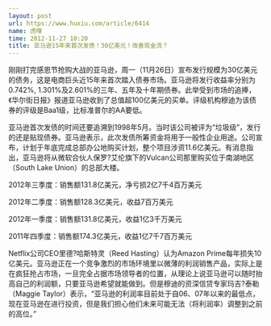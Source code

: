 ```yaml
---
layout: post
url: https://www.huxiu.com/article/6414
name: 虎嗅
time: 2012-11-27 10:20
title: 亚马逊15年来首次发债！30亿美元！改善现金流？
---
```

刚刚打完感恩节抢购大战的亚马逊，周一（11月26日）宣布发行规模为30亿美元的债务，这是电商巨头近15年来首次踏入债券市场。亚马逊将发行收益率分别为0.742%, 1.301%及2.601%的三年、五年及十年期债券。此举受到市场的追捧，《华尔街日报》报道亚马逊收到了总值超100亿美元的买单。评级机构穆迪为该债券的评级是Baa1级，比标准普尔的AA要低。

亚马逊首次发债的时间还要追溯到1998年5月。当时该公司被评为“垃圾级”，发行的还是贴现债券。亚马逊表示，此次发债所筹资金将用于一般性企业用途。公司宣布，计划于年底完成总部办公地购买计划，整个项目涉资11.6亿美元。有消息指出，亚马逊将从微软合伙人保罗?艾伦旗下的Vulcan公司那里购买位于南湖地区（South Lake Union）的总部大楼。

2012年三季度：销售额131.8亿美元，净亏损2亿7千4百万美元

2012年二季度：销售额128.3亿美元，收益7百万美元

2012年一季度：销售额131.8亿美元，收益1亿3千万美元

2011年四季度：销售额174.3亿美元，收益1亿7千7百万美元

Netflix公司CEO里德?哈斯特灵（Reed Hasting）认为Amazon Prime每年损失10亿美元。亚马逊正在一个竞争激烈的市场环境里以微薄的利润销售产品，实际上是在疯狂抢占市场，一旦完全占据市场领导者的位置，从理论上说亚马逊可以随时抬高自己的利润额，只要亚马逊希望就能做到。但是穆迪的资深信贷专家玛吉?泰勒（Maggie Taylor）表示，“亚马逊的利润率目前处于自06、07年以来的最低点，现在亚马逊在进行投资，但是我们担心他们未来可能无法（将利润率）调整到之前的高位。”

